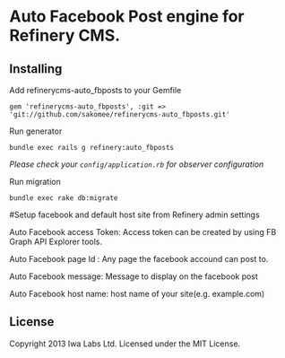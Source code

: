 # Auto Facebook Post engine for Refinery CMS.

## Installing

Add refinerycms-auto_fbposts to your Gemfile

    gem 'refinerycms-auto_fbposts', :git => 'git://github.com/sakomee/refinerycms-auto_fbposts.git'

Run generator

    bundle exec rails g refinery:auto_fbposts

*Please check your `config/application.rb` for observer configuration*

Run migration

    bundle exec rake db:migrate

#Setup facebook and default host site from Refinery admin settings

Auto Facebook access Token: Access token can be created by using FB Graph API Explorer tools.

Auto Facebook page Id : Any page the facebook accound can post to.

Auto Facebook message: Message to display on the facebook post

Auto Facebook host name: host name of your site(e.g. example.com)




## License

Copyright 2013 Iwa Labs Ltd. Licensed under the MIT License.
